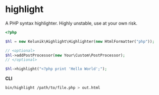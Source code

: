 # highlight

A PHP syntax highlighter. Highly unstable, use at your own risk.

```php
<?php

$hl = new Kelunik\Highlight\Highlighter(new HtmlFormatter("php"));

// <optional>
$hl->addPostProcessor(new Your\Custom\PostProcessor);
// </optional>

$hl->highlight("<?php print 'Hello World';");
```

**CLI**

```bash
bin/highlight /path/to/file.php > out.html
```
